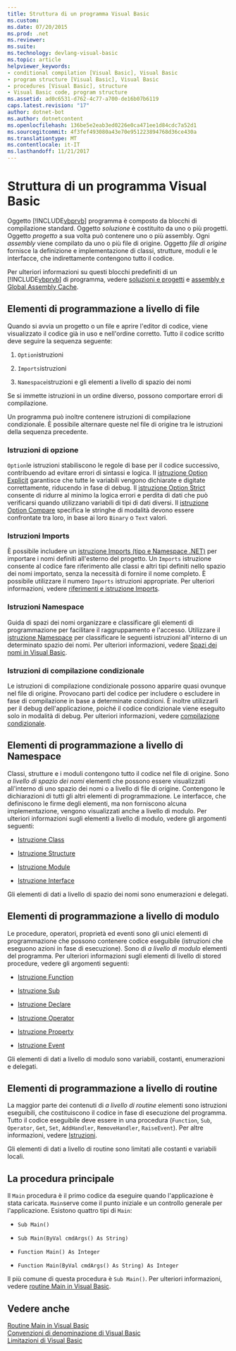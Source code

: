 ```yaml
---
title: Struttura di un programma Visual Basic
ms.custom: 
ms.date: 07/20/2015
ms.prod: .net
ms.reviewer: 
ms.suite: 
ms.technology: devlang-visual-basic
ms.topic: article
helpviewer_keywords:
- conditional compilation [Visual Basic], Visual Basic
- program structure [Visual Basic], Visual Basic
- procedures [Visual Basic], structure
- Visual Basic code, program structure
ms.assetid: ad0c6531-d762-4c77-a700-de16b07b6119
caps.latest.revision: "17"
author: dotnet-bot
ms.author: dotnetcontent
ms.openlocfilehash: 136be5e2eab3ed0226e0ca471ee1d84cdc7a52d1
ms.sourcegitcommit: 4f3fef493080a43e70e951223894768d36ce430a
ms.translationtype: MT
ms.contentlocale: it-IT
ms.lasthandoff: 11/21/2017
---
```

# <a name="structure-of-a-visual-basic-program"></a>Struttura di un programma Visual Basic
Oggetto [!INCLUDE[vbprvb](~/includes/vbprvb-md.md)] programma è composto da blocchi di compilazione standard. Oggetto *soluzione* è costituito da uno o più progetti. Oggetto *progetto* a sua volta può contenere uno o più assembly. Ogni *assembly* viene compilato da uno o più file di origine. Oggetto *file di origine* fornisce la definizione e implementazione di classi, strutture, moduli e le interfacce, che indirettamente contengono tutto il codice.  
  
 Per ulteriori informazioni su questi blocchi predefiniti di un [!INCLUDE[vbprvb](~/includes/vbprvb-md.md)] di programma, vedere [soluzioni e progetti](/visualstudio/ide/solutions-and-projects-in-visual-studio) e [assembly e Global Assembly Cache](../../../visual-basic/programming-guide/concepts/assemblies-gac/index.md).  
  
## <a name="file-level-programming-elements"></a>Elementi di programmazione a livello di file  
 Quando si avvia un progetto o un file e aprire l'editor di codice, viene visualizzato il codice già in uso e nell'ordine corretto. Tutto il codice scritto deve seguire la sequenza seguente:  
  
1.  `Option`istruzioni  
  
2.  `Imports`istruzioni  
  
3.  `Namespace`istruzioni e gli elementi a livello di spazio dei nomi  
  
 Se si immette istruzioni in un ordine diverso, possono comportare errori di compilazione.  
  
 Un programma può inoltre contenere istruzioni di compilazione condizionale. È possibile alternare queste nel file di origine tra le istruzioni della sequenza precedente.  
  
### <a name="option-statements"></a>Istruzioni di opzione  
 `Option`le istruzioni stabiliscono le regole di base per il codice successivo, contribuendo ad evitare errori di sintassi e logica. Il [istruzione Option Explicit](../../../visual-basic/language-reference/statements/option-explicit-statement.md) garantisce che tutte le variabili vengono dichiarate e digitate correttamente, riducendo in fase di debug. Il [istruzione Option Strict](../../../visual-basic/language-reference/statements/option-strict-statement.md) consente di ridurre al minimo la logica errori e perdita di dati che può verificarsi quando utilizzano variabili di tipi di dati diversi. Il [istruzione Option Compare](../../../visual-basic/language-reference/statements/option-compare-statement.md) specifica le stringhe di modalità devono essere confrontate tra loro, in base ai loro `Binary` o `Text` valori.  
  
### <a name="imports-statements"></a>Istruzioni Imports  
 È possibile includere un [istruzione Imports (tipo e Namespace .NET)](../../../visual-basic/language-reference/statements/imports-statement-net-namespace-and-type.md) per importare i nomi definiti all'esterno del progetto. Un `Imports` istruzione consente al codice fare riferimento alle classi e altri tipi definiti nello spazio dei nomi importato, senza la necessità di fornire il nome completo. È possibile utilizzare il numero `Imports` istruzioni appropriate. Per ulteriori informazioni, vedere [riferimenti e istruzione Imports](../../../visual-basic/programming-guide/program-structure/references-and-the-imports-statement.md).  
  
### <a name="namespace-statements"></a>Istruzioni Namespace  
 Guida di spazi dei nomi organizzare e classificare gli elementi di programmazione per facilitare il raggruppamento e l'accesso. Utilizzare il [istruzione Namespace](../../../visual-basic/language-reference/statements/namespace-statement.md) per classificare le seguenti istruzioni all'interno di un determinato spazio dei nomi. Per ulteriori informazioni, vedere [Spazi dei nomi in Visual Basic](../../../visual-basic/programming-guide/program-structure/namespaces.md).  
  
### <a name="conditional-compilation-statements"></a>Istruzioni di compilazione condizionale  
 Le istruzioni di compilazione condizionale possono apparire quasi ovunque nel file di origine. Provocano parti del codice per includere o escludere in fase di compilazione in base a determinate condizioni. È inoltre utilizzarli per il debug dell'applicazione, poiché il codice condizionale viene eseguito solo in modalità di debug. Per ulteriori informazioni, vedere [compilazione condizionale](../../../visual-basic/programming-guide/program-structure/conditional-compilation.md).  
  
## <a name="namespace-level-programming-elements"></a>Elementi di programmazione a livello di Namespace  
 Classi, strutture e i moduli contengono tutto il codice nel file di origine. Sono *a livello di spazio dei nomi* elementi che possono essere visualizzati all'interno di uno spazio dei nomi o a livello di file di origine. Contengono le dichiarazioni di tutti gli altri elementi di programmazione. Le interfacce, che definiscono le firme degli elementi, ma non forniscono alcuna implementazione, vengono visualizzati anche a livello di modulo. Per ulteriori informazioni sugli elementi a livello di modulo, vedere gli argomenti seguenti:  
  
-   [Istruzione Class](../../../visual-basic/language-reference/statements/class-statement.md)  
  
-   [Istruzione Structure](../../../visual-basic/language-reference/statements/structure-statement.md)  
  
-   [Istruzione Module](../../../visual-basic/language-reference/statements/module-statement.md)  
  
-   [Istruzione Interface](../../../visual-basic/language-reference/statements/interface-statement.md)  
  
 Gli elementi di dati a livello di spazio dei nomi sono enumerazioni e delegati.  
  
## <a name="module-level-programming-elements"></a>Elementi di programmazione a livello di modulo  
 Le procedure, operatori, proprietà ed eventi sono gli unici elementi di programmazione che possono contenere codice eseguibile (istruzioni che eseguono azioni in fase di esecuzione). Sono di *a livello di modulo* elementi del programma. Per ulteriori informazioni sugli elementi di livello di stored procedure, vedere gli argomenti seguenti:  
  
-   [Istruzione Function](../../../visual-basic/language-reference/statements/function-statement.md)  
  
-   [Istruzione Sub](../../../visual-basic/language-reference/statements/sub-statement.md)  
  
-   [Istruzione Declare](../../../visual-basic/language-reference/statements/declare-statement.md)  
  
-   [Istruzione Operator](../../../visual-basic/language-reference/statements/operator-statement.md)  
  
-   [Istruzione Property](../../../visual-basic/language-reference/statements/property-statement.md)  
  
-   [Istruzione Event](../../../visual-basic/language-reference/statements/event-statement.md)  
  
 Gli elementi di dati a livello di modulo sono variabili, costanti, enumerazioni e delegati.  
  
## <a name="procedure-level-programming-elements"></a>Elementi di programmazione a livello di routine  
 La maggior parte dei contenuti di *a livello di routine* elementi sono istruzioni eseguibili, che costituiscono il codice in fase di esecuzione del programma. Tutto il codice eseguibile deve essere in una procedura (`Function`, `Sub`, `Operator`, `Get`, `Set`, `AddHandler`, `RemoveHandler`, `RaiseEvent`). Per altre informazioni, vedere [Istruzioni](../../../visual-basic/programming-guide/language-features/statements.md).  
  
 Gli elementi di dati a livello di routine sono limitati alle costanti e variabili locali.  
  
## <a name="the-main-procedure"></a>La procedura principale  
 Il `Main` procedura è il primo codice da eseguire quando l'applicazione è stata caricata. `Main`serve come il punto iniziale e un controllo generale per l'applicazione. Esistono quattro tipi di `Main`:  
  
-   `Sub Main()`  
  
-   `Sub Main(ByVal cmdArgs() As String)`  
  
-   `Function Main() As Integer`  
  
-   `Function Main(ByVal cmdArgs() As String) As Integer`  
  
 Il più comune di questa procedura è `Sub Main()`. Per ulteriori informazioni, vedere [routine Main in Visual Basic](../../../visual-basic/programming-guide/program-structure/main-procedure.md).  
  
## <a name="see-also"></a>Vedere anche  
 [Routine Main in Visual Basic](../../../visual-basic/programming-guide/program-structure/main-procedure.md)  
 [Convenzioni di denominazione di Visual Basic](../../../visual-basic/programming-guide/program-structure/naming-conventions.md)  
 [Limitazioni di Visual Basic](../../../visual-basic/programming-guide/program-structure/limitations.md)

